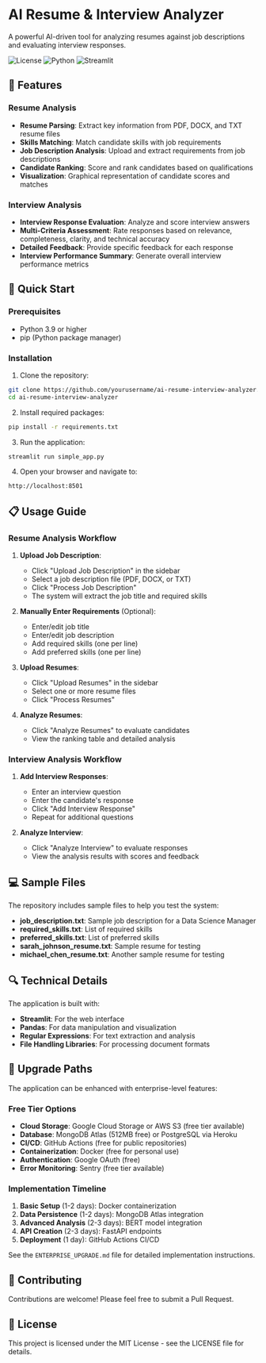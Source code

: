 # AI Resume & Interview Analyzer

A powerful AI-driven tool for analyzing resumes against job descriptions and evaluating interview responses.

![License](https://img.shields.io/badge/License-MIT-blue.svg)
![Python](https://img.shields.io/badge/Python-3.9%2B-brightgreen)
![Streamlit](https://img.shields.io/badge/Streamlit-1.0%2B-FF4B4B)

## 🌟 Features

### Resume Analysis
- **Resume Parsing**: Extract key information from PDF, DOCX, and TXT resume files
- **Skills Matching**: Match candidate skills with job requirements
- **Job Description Analysis**: Upload and extract requirements from job descriptions
- **Candidate Ranking**: Score and rank candidates based on qualifications
- **Visualization**: Graphical representation of candidate scores and matches

### Interview Analysis
- **Interview Response Evaluation**: Analyze and score interview answers
- **Multi-Criteria Assessment**: Rate responses based on relevance, completeness, clarity, and technical accuracy
- **Detailed Feedback**: Provide specific feedback for each response
- **Interview Performance Summary**: Generate overall interview performance metrics

## 🚀 Quick Start

### Prerequisites
- Python 3.9 or higher
- pip (Python package manager)

### Installation

1. Clone the repository:
```bash
git clone https://github.com/yourusername/ai-resume-interview-analyzer.git
cd ai-resume-interview-analyzer
```

2. Install required packages:
```bash
pip install -r requirements.txt
```

3. Run the application:
```bash
streamlit run simple_app.py
```

4. Open your browser and navigate to:
```
http://localhost:8501
```

## 📋 Usage Guide

### Resume Analysis Workflow

1. **Upload Job Description**:
   - Click "Upload Job Description" in the sidebar
   - Select a job description file (PDF, DOCX, or TXT)
   - Click "Process Job Description"
   - The system will extract the job title and required skills

2. **Manually Enter Requirements** (Optional):
   - Enter/edit job title
   - Enter/edit job description
   - Add required skills (one per line)
   - Add preferred skills (one per line)

3. **Upload Resumes**:
   - Click "Upload Resumes" in the sidebar
   - Select one or more resume files
   - Click "Process Resumes"

4. **Analyze Resumes**:
   - Click "Analyze Resumes" to evaluate candidates
   - View the ranking table and detailed analysis

### Interview Analysis Workflow

1. **Add Interview Responses**:
   - Enter an interview question
   - Enter the candidate's response
   - Click "Add Interview Response"
   - Repeat for additional questions

2. **Analyze Interview**:
   - Click "Analyze Interview" to evaluate responses
   - View the analysis results with scores and feedback

## 💻 Sample Files

The repository includes sample files to help you test the system:

- **job_description.txt**: Sample job description for a Data Science Manager
- **required_skills.txt**: List of required skills
- **preferred_skills.txt**: List of preferred skills
- **sarah_johnson_resume.txt**: Sample resume for testing
- **michael_chen_resume.txt**: Another sample resume for testing

## 🔍 Technical Details

The application is built with:

- **Streamlit**: For the web interface
- **Pandas**: For data manipulation and visualization
- **Regular Expressions**: For text extraction and analysis
- **File Handling Libraries**: For processing document formats

## 🚀 Upgrade Paths

The application can be enhanced with enterprise-level features:

### Free Tier Options
- **Cloud Storage**: Google Cloud Storage or AWS S3 (free tier available)
- **Database**: MongoDB Atlas (512MB free) or PostgreSQL via Heroku
- **CI/CD**: GitHub Actions (free for public repositories)
- **Containerization**: Docker (free for personal use)
- **Authentication**: Google OAuth (free)
- **Error Monitoring**: Sentry (free tier available)

### Implementation Timeline
1. **Basic Setup** (1-2 days): Docker containerization
2. **Data Persistence** (1-2 days): MongoDB Atlas integration
3. **Advanced Analysis** (2-3 days): BERT model integration
4. **API Creation** (2-3 days): FastAPI endpoints
5. **Deployment** (1 day): GitHub Actions CI/CD

See the `ENTERPRISE_UPGRADE.md` file for detailed implementation instructions.

## 🤝 Contributing

Contributions are welcome! Please feel free to submit a Pull Request.

## 📄 License

This project is licensed under the MIT License - see the LICENSE file for details. 